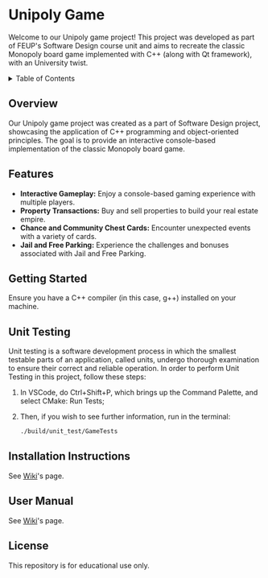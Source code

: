 # Unipoly Game

Welcome to our Unipoly game project! This project was developed as part of FEUP's Software Design course unit and aims to recreate the classic Monopoly board game implemented with C++ (along with Qt framework), with an University twist.

<!-- TABLE OF CONTENTS -->
<details>
  <summary>Table of Contents</summary>
  <ol>
    <li><a href="#overview">Overview</a></li>
    <li><a href="#features">Features</a></li>
    <li><a href="#getting-started">Getting Started</a></li>
    <li><a href="#unit-testing">Unit Testing</a></li>
    <li><a href="#license">License</a></li>
  </ol>
</details>

## Overview

Our Unipoly game project was created as a part of Software Design project, showcasing the application of C++ programming and object-oriented principles. The goal is to provide an interactive console-based implementation of the classic Monopoly board game.

## Features

- **Interactive Gameplay:** Enjoy a console-based gaming experience with multiple players.
- **Property Transactions:** Buy and sell properties to build your real estate empire.
- **Chance and Community Chest Cards:** Encounter unexpected events with a variety of cards.
- **Jail and Free Parking:** Experience the challenges and bonuses associated with Jail and Free Parking.

## Getting Started

<!---
To run the Unipoly game on your local machine, follow these steps:

1. Clone the repository:

    ```bash
    git clone https://github.com/your-username/unipoly-game.git
    cd unipoly-game
    ```

2. Compile the code:

    ```bash
    g++ -o unipoly-game main.cpp logic/*.cpp
    ```

3. Run the game:

    ```bash
    ./unipoly-game
    ``` -->

Ensure you have a C++ compiler (in this case, g++) installed on your machine.

## Unit Testing

Unit testing is a software development process in which the smallest testable parts of an application, called units, undergo thorough examination to ensure their correct and reliable operation. In order to perform Unit Testing in this project, follow these steps:

1. In VSCode, do Ctrl+Shift+P, which brings up the Command Palette, and select CMake: Run Tests;

2. Then, if you wish to see further information, run in the terminal:

    ```bash
    ./build/unit_test/GameTests
    ```

## Installation Instructions
See <a href="https://git.fe.up.pt/psw_23_24/1meec_t01/t01_4/-/wikis/home">Wiki</a>'s page.

## User Manual
See <a href="https://git.fe.up.pt/psw_23_24/1meec_t01/t01_4/-/wikis/home">Wiki</a>'s page.

## License

This repository is for educational use only.